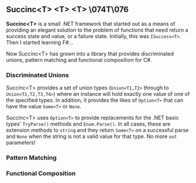 ## Succinc<T\> \<T\> &lt;T&gt; \074T\076 ##

**Succinc<T\>** is a small .NET framework that started out as a means of providing an elegant solution to the problem of functions that need return a success state and value, or a failure state. Initially, this was `ISuccess<T>`. Then I started learning F#...

Now Succinc<T\> has grown into a library that provides discriminated unions, pattern matching and functional composition for C#.

### Discriminated Unions ###
Succinc<T\> provides a set of union types (`Union<T1,T2>` through to `Union<T1,T2,T3,T4>`) where an instance will hold exactly one value of one of the specified types. In addition, it provides the likes of `Option<T>` that can have the value `Some<T>` or `None`.

Succinc<T\> uses `Option<T>` to provide replacements for the .NET basic types' `TryParse()` methods and `Enum.Parse()`. In all cases, these are extension methods to `string` and they return `Some<T>` on a successful parse and `None` when the string is not a valid value for that type. No more `out` parameters!

### Pattern Matching ###

### Functional Composition ###

